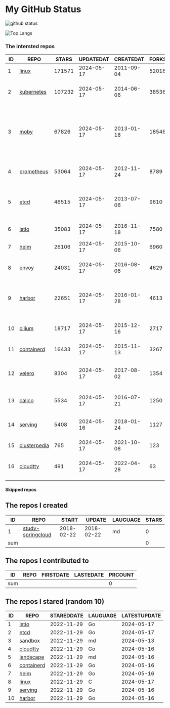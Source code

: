 # My GitHub Status

<img src="https://github-readme-stats-1.yihong0618.vercel.app/api?username=daoqingniu&show_icons=true&&&hide_title=true&count_private=true" alt="github status" />

![Top Langs](https://github-readme-stats-1.yihong0618.vercel.app/api/top-langs/?username=daoqingniu&layout=compact)

<!--START_SECTION:github_repos-->
### The intersted repos
| ID |                              REPO                               | STARS  | UPDATEDAT  | CREATEDAT  | FORKSCOUNT |                                                DESCRIPTIONS                                                |
|----|-----------------------------------------------------------------|--------|------------|------------|------------|------------------------------------------------------------------------------------------------------------|
|  1 | [linux](https://github.com/torvalds/linux)                      | 171571 | 2024-05-17 | 2011-09-04 |      52016 | Linux kernel source tree                                                                                   |
|  2 | [kubernetes](https://github.com/kubernetes/kubernetes)          | 107232 | 2024-05-17 | 2014-06-06 |      38536 | Production-Grade Container Scheduling and Management                                                       |
|  3 | [moby](https://github.com/moby/moby)                            |  67826 | 2024-05-17 | 2013-01-18 |      18546 | The Moby Project - a collaborative project for the container ecosystem to assemble container-based systems |
|  4 | [prometheus](https://github.com/prometheus/prometheus)          |  53064 | 2024-05-17 | 2012-11-24 |       8789 | The Prometheus monitoring system and time series database.                                                 |
|  5 | [etcd](https://github.com/etcd-io/etcd)                         |  46515 | 2024-05-17 | 2013-07-06 |       9610 | Distributed reliable key-value store for the most critical data of a distributed system                    |
|  6 | [istio](https://github.com/istio/istio)                         |  35083 | 2024-05-17 | 2016-11-18 |       7580 | Connect, secure, control, and observe services.                                                            |
|  7 | [helm](https://github.com/helm/helm)                            |  26106 | 2024-05-17 | 2015-10-06 |       6960 | The Kubernetes Package Manager                                                                             |
|  8 | [envoy](https://github.com/envoyproxy/envoy)                    |  24031 | 2024-05-17 | 2016-08-08 |       4629 | Cloud-native high-performance edge/middle/service proxy                                                    |
|  9 | [harbor](https://github.com/goharbor/harbor)                    |  22651 | 2024-05-17 | 2016-01-28 |       4613 | An open source trusted cloud native registry project that stores, signs, and scans content.                |
| 10 | [cilium](https://github.com/cilium/cilium)                      |  18717 | 2024-05-17 | 2015-12-16 |       2717 | eBPF-based Networking, Security, and Observability                                                         |
| 11 | [containerd](https://github.com/containerd/containerd)          |  16433 | 2024-05-17 | 2015-11-13 |       3267 | An open and reliable container runtime                                                                     |
| 12 | [velero](https://github.com/vmware-tanzu/velero)                |   8304 | 2024-05-17 | 2017-08-02 |       1354 | Backup and migrate Kubernetes applications and their persistent volumes                                    |
| 13 | [calico](https://github.com/projectcalico/calico)               |   5534 | 2024-05-17 | 2016-07-21 |       1250 | Cloud native networking and network security                                                               |
| 14 | [serving](https://github.com/knative/serving)                   |   5408 | 2024-05-16 | 2018-01-24 |       1127 | Kubernetes-based, scale-to-zero, request-driven compute                                                    |
| 15 | [clusterpedia](https://github.com/clusterpedia-io/clusterpedia) |    765 | 2024-05-17 | 2021-10-08 |        123 | The Encyclopedia of Kubernetes clusters                                                                    |
| 16 | [cloudtty](https://github.com/cloudtty/cloudtty)                |    491 | 2024-05-17 | 2022-04-28 |         63 | A Friendly Kubernetes CloudShell (Web Terminal) !                                                          |



#### Skipped repos
<!--END_SECTION:github_repos-->

<!--START_SECTION:my_github-->
## The repos I created
| ID  |                                 REPO                                 |   START    |   UPDATE   | LAUGUAGE | STARS |
|-----|----------------------------------------------------------------------|------------|------------|----------|-------|
|   1 | [study-springcloud](https://github.com/daoqingniu/study-springcloud) | 2018-02-22 | 2018-02-22 | md       |     0 |
| sum |                                                                      |            |            |          |     0 |

## The repos I contributed to
| ID  | REPO | FIRSTDATE | LASTEDATE | PRCOUNT |
|-----|------|-----------|-----------|---------|
| sum |      |           |           |       0 |

## The repos I stared (random 10)
| ID |                          REPO                          | STAREDDATE | LAUGUAGE | LATESTUPDATE |
|----|--------------------------------------------------------|------------|----------|--------------|
|  1 | [istio](https://github.com/istio/istio)                | 2022-11-29 | Go       | 2024-05-17   |
|  2 | [etcd](https://github.com/etcd-io/etcd)                | 2022-11-29 | Go       | 2024-05-17   |
|  3 | [sandbox](https://github.com/cncf/sandbox)             | 2022-11-29 | md       | 2024-05-13   |
|  4 | [cloudtty](https://github.com/cloudtty/cloudtty)       | 2022-11-29 | Go       | 2024-05-16   |
|  5 | [landscape](https://github.com/cncf/landscape)         | 2022-11-29 | md       | 2024-05-16   |
|  6 | [containerd](https://github.com/containerd/containerd) | 2022-11-29 | Go       | 2024-05-16   |
|  7 | [helm](https://github.com/helm/helm)                   | 2022-11-29 | Go       | 2024-05-16   |
|  8 | [linux](https://github.com/torvalds/linux)             | 2022-11-29 | C        | 2024-05-17   |
|  9 | [serving](https://github.com/knative/serving)          | 2022-11-29 | Go       | 2024-05-16   |
| 10 | [harbor](https://github.com/goharbor/harbor)           | 2022-11-29 | Go       | 2024-05-16   |

<!--END_SECTION:my_github-->
